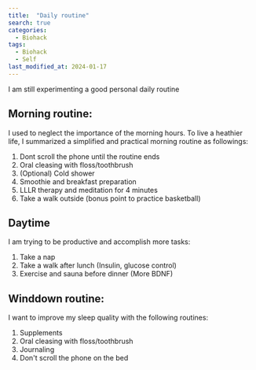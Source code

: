 ```yaml
---
title:  "Daily routine"
search: true
categories: 
  - Biohack
tags:
  - Biohack
  - Self
last_modified_at: 2024-01-17
---
```


I am still experimenting a good personal daily routine

## Morning routine:
I used to neglect the importance of the morning hours. To live a heathier life, I summarized a simplified and practical morning routine as followings:

  1. Dont scroll the phone until the routine ends
  2. Oral cleasing with floss/toothbrush
  3. (Optional) Cold shower
  4. Smoothie and breakfast preparation
  5. LLLR therapy and meditation for 4 minutes
  6. Take a walk outside (bonus point to practice basketball)
   
## Daytime
I am trying to be productive and accomplish more tasks:
  1. Take a nap
  2. Take a walk after lunch (Insulin, glucose control)
  3. Exercise and sauna before dinner (More BDNF)

## Winddown routine:
I want to improve my sleep quality with the following routines:

  1. Supplements
  2. Oral cleasing with floss/toothbrush
  3. Journaling
  4. Don't scroll the phone on the bed
